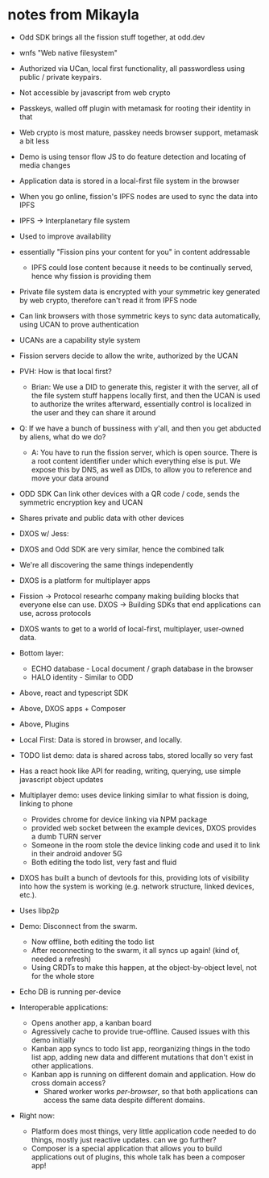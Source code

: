 # notes from Mikayla

- Odd SDK brings all the fission stuff together, at odd.dev
 - wnfs "Web native filesystem"
 - Authorized via UCan, local first functionality, all passwordless using public / private keypairs.
  - Not accessible by javascript from web crypto
 - Passkeys, walled off plugin with metamask for rooting their identity in that
 - Web crypto is most mature, passkey needs browser support, metamask a bit less
 - Demo is using tensor flow JS to do feature detection and locating of media changes

 - Application data is stored in a local-first file system in the browser
  - When you go online, fission's IPFS nodes are used to sync the data into IPFS
  - IPFS -> Interplanetary file system
  - Used to improve availability
  - essentially "Fission pins your content for you" in content addressable
    - IPFS could lose content because it needs to be continually served, hence why fission is providing them
  - Private file system data is encrypted with your symmetric key generated by web crypto, therefore can't read it from IPFS node
  - Can link browsers with those symmetric keys to sync data automatically, using UCAN to prove authentication
  - UCANs are a capability style system
  - Fission servers decide to allow the write, authorized by the UCAN
  - PVH: How is that local first?
    - Brian: We use a DID to generate this, register it with the server, all of the file system stuff happens locally first, and then the UCAN is used to authorize the writes afterward, essentially control is localized in the user and they can share it around
  - Q: If we have a bunch of bussiness with y'all, and then you get abducted by aliens, what do we do?
    - A: You have to run the fission server, which is open source. There is a root content identifier under which everything else is put. We expose this by DNS, as well as DIDs, to allow you to reference and move your data around
- ODD SDK Can link other devices with a QR code / code, sends the symmetric encryption key and UCAN
- Shares private and public data with other devices

- DXOS w/ Jess:
- DXOS and Odd SDK are very similar, hence the combined talk
- We're all discovering the same things independently
- DXOS is a platform for multiplayer apps
- Fission -> Protocol researhc company making building blocks that everyone else can use.
  DXOS -> Building SDKs that end applications can use, across protocols
- DXOS wants to get to a world of local-first, multiplayer, user-owned data.
- Bottom layer:
    - ECHO database - Local document / graph database in the browser
    - HALO identity - Similar to ODD
- Above, react and typescript SDK
- Above, DXOS apps + Composer
- Above, Plugins
- Local First: Data is stored in browser, and locally.
- TODO list demo: data is shared across tabs, stored locally so very fast
- Has a react hook like API for reading, writing, querying, use simple javascript object updates
- Multiplayer demo: uses device linking similar to what fission is doing, linking to phone
  - Provides chrome for device linking via NPM package
  - provided web socket between the example devices, DXOS provides a dumb TURN server
  - Someone in the room stole the device linking code and used it to link in their android andover 5G
  - Both editing the todo list, very fast and fluid
- DXOS has built a bunch of devtools for this, providing lots of visibility into how the system is working (e.g. network structure, linked devices, etc.).
- Uses libp2p
- Demo: Disconnect from the swarm.
    - Now offline, both editing the todo list
    - After reconnecting to the swarm, it all syncs up again! (kind of, needed a refresh)
    - Using CRDTs to make this happen, at the object-by-object level, not for the whole store
- Echo DB is running per-device
- Interoperable applications:
    - Opens another app, a kanban board
    - Agressively cache to provide true-offline. Caused issues with this demo initially
    - Kanban app syncs to todo list app, reorganizing things in the todo list app, adding new data and different mutations that don't exist in  other applications.
    - Kanban app is running on different domain and application. How do cross domain access?
        - Shared worker works *per-browser*, so that both applications can access the same data despite different domains.
- Right now:
  - Platform does most things, very little application code needed to do things, mostly just reactive updates. can we go further?
  - Composer is a special application that allows you to build applications out of plugins, this whole talk has been a composer app!
